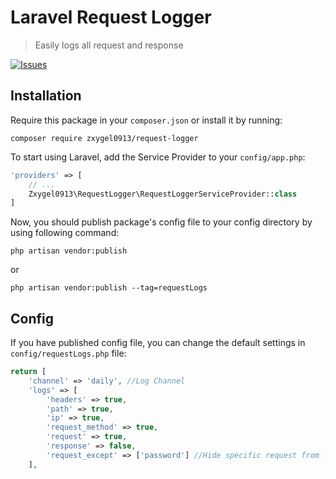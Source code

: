 # Laravel Request Logger

> Easily logs all request and response

[![Issues](https://img.shields.io/github/issues/zxygel0913/request-logger)](https://github.com/zxygel0913/request-logger)

## Installation

Require this package in your `composer.json` or install it by running:

```
composer require zxygel0913/request-logger
```

To start using Laravel, add the Service Provider to your `config/app.php`:

```php
'providers' => [
	// ...
	Zxygel0913\RequestLogger\RequestLoggerServiceProvider::class
]
```

Now, you should publish package's config file to your config directory by using following command:

```
php artisan vendor:publish
```
or
```
php artisan vendor:publish --tag=requestLogs
```
## Config

If you have published config file, you can change the default settings in `config/requestLogs.php` file:

```php
return [
    'channel' => 'daily', //Log Channel
    'logs' => [
        'headers' => true,
        'path' => true,
        'ip' => true,
        'request_method' => true,
        'request' => true,
        'response' => false,
        'request_except' => ['password'] //Hide specific request from logging
    ],
```
